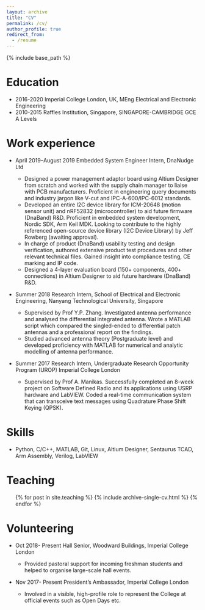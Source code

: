 ```yaml
---
layout: archive
title: "CV"
permalink: /cv/
author_profile: true
redirect_from:
  - /resume
---
```


{% include base_path %}

Education
======
* 2016-2020 Imperial College London, UK, MEng Electrical and Electronic Engineering
* 2010-2015 Raffles Institution, Singapore, SINGAPORE-CAMBRIDGE GCE A Levels 

Work experience
======
* April 2019–August 2019   Embedded System Engineer Intern, DnaNudge Ltd
  * Designed a power management adaptor board using Altium Designer from scratch and worked with the supply chain manager to liaise with PCB manufacturers. Proficient in engineering query documents and industry jargon like V-cut and IPC-A-600/IPC-6012 standards. 
  * Developed an entire I2C device library for ICM-20648 (motion sensor unit) and nRF52832 (microcontroller) to aid future firmware (DnaBand) R&D. Proficient in embedded system development, Nordic SDK, Arm Keil MDK. Looking to contribute to the highly referenced open-source device library (I2C Device Library) by Jeff Rowberg (awaiting approval).
  * In charge of product (DnaBand) usability testing and design verification, authored extensive product test procedures and other relevant technical files. Gained insight into compliance testing, CE marking and IP code.
  * Designed a 4-layer evaluation board (150+ components, 400+ connections) in Altium Designer to aid future hardware (DnaBand) R&D.


* Summer 2018   Research Intern, School of Electrical and Electronic Engineering, Nanyang Technological University, Singapore      
  * Supervised by Prof Y.P. Zhang. Investigated antenna performance and analysed the differential integrated antenna. Wrote a MATLAB script which compared the singled-ended to differential patch antennas and a professional report on the findings.
  * Studied advanced antenna theory (Postgraduate level) and developed proficiency with MATLAB for numerical and analytic modelling of antenna performance. 

* Summer 2017  Research Intern, Undergraduate Research Opportunity Program (UROP) Imperial College London
  * Supervised by Prof A. Manikas. Successfully completed an 8-week project on Software Defined Radio and its applications using USRP hardware and LabVIEW. Coded a real-time communication system that can transceive text messages using Quadrature Phase Shift Keying (QPSK). 
  
  
Skills
======
* Python, C/C++, MATLAB, Git, Linux, Altium Designer, Sentaurus TCAD, Arm Assembly, Verilog, LabVIEW


  
Teaching
======
  <ul>{% for post in site.teaching %}
    {% include archive-single-cv.html %}
  {% endfor %}</ul>
  
Volunteering
======
* Oct 2018- Present   Hall Senior, Woodward Buildings, Imperial College London
  * Provided pastoral support for incoming freshman students and helped to organise large-scale hall events.
  
* Nov 2017- Present   President’s Ambassador, Imperial College London
  * Involved in a visible, high-profile role to represent the College at official events such as Open Days etc.
  
  
  
